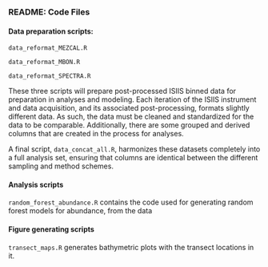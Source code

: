 ### README: Code Files

#### Data preparation scripts:
`data_reformat_MEZCAL.R` 

`data_reformat_MBON.R` 

`data_reformat_SPECTRA.R`

These three scripts will prepare post-processed ISIIS binned data for preparation in analyses and modeling.
Each iteration of the ISIIS instrument and data acquisition, and its associated post-processing, formats slightly different data. As such, the data must be cleaned and standardized for the data to be comparable.
Additionally, there are some grouped and derived columns that are created in the process for analyses. 

A final script, `data_concat_all.R`, harmonizes these datasets completely into a full analysis set, ensuring that columns are identical between the different sampling and method schemes.  

#### Analysis scripts 

`random_forest_abundance.R` contains the code used for generating random forest models for abundance, from the data 


#### Figure generating scripts
`transect_maps.R` generates bathymetric plots with the transect locations in it. 